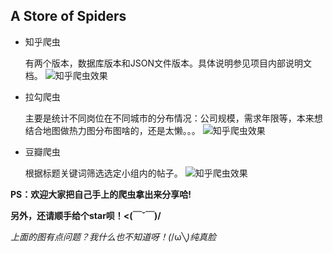 A Store of Spiders
------

- 知乎爬虫

    有两个版本，数据库版本和JSON文件版本。具体说明参见项目内部说明文档。
    ![知乎爬虫效果](https://github.com/qieguo2016/spiders/blob/master/resource/zhihu.png)

- 拉勾爬虫

    主要是统计不同岗位在不同城市的分布情况：公司规模，需求年限等，本来想结合地图做热力图分布图啥的，还是太懒。。。
     ![知乎爬虫效果](https://github.com/qieguo2016/spiders/blob/master/resource/lagou.png)

- 豆瓣爬虫

    根据标题关键词筛选选定小组内的帖子。
     ![知乎爬虫效果](https://github.com/qieguo2016/spiders/blob/master/resource/douban.png)

**PS：欢迎大家把自己手上的爬虫拿出来分享哈!**

**另外，还请顺手给个star呗！<(￣ˇ￣)/**

*上面的图有点问题？我什么也不知道呀！(*/ω╲*)纯真脸*
